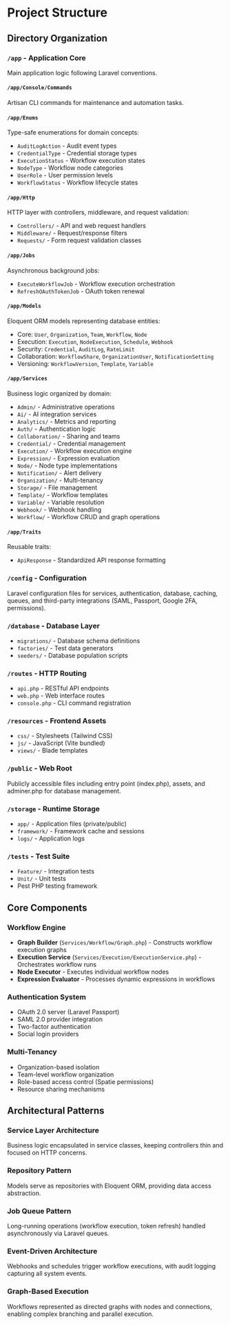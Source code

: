 # Project Structure

## Directory Organization

### `/app` - Application Core
Main application logic following Laravel conventions.

#### `/app/Console/Commands`
Artisan CLI commands for maintenance and automation tasks.

#### `/app/Enums`
Type-safe enumerations for domain concepts:
- `AuditLogAction` - Audit event types
- `CredentialType` - Credential storage types
- `ExecutionStatus` - Workflow execution states
- `NodeType` - Workflow node categories
- `UserRole` - User permission levels
- `WorkflowStatus` - Workflow lifecycle states

#### `/app/Http`
HTTP layer with controllers, middleware, and request validation:
- `Controllers/` - API and web request handlers
- `Middleware/` - Request/response filters
- `Requests/` - Form request validation classes

#### `/app/Jobs`
Asynchronous background jobs:
- `ExecuteWorkflowJob` - Workflow execution orchestration
- `RefreshOAuthTokenJob` - OAuth token renewal

#### `/app/Models`
Eloquent ORM models representing database entities:
- Core: `User`, `Organization`, `Team`, `Workflow`, `Node`
- Execution: `Execution`, `NodeExecution`, `Schedule`, `Webhook`
- Security: `Credential`, `AuditLog`, `RateLimit`
- Collaboration: `WorkflowShare`, `OrganizationUser`, `NotificationSetting`
- Versioning: `WorkflowVersion`, `Template`, `Variable`

#### `/app/Services`
Business logic organized by domain:
- `Admin/` - Administrative operations
- `Ai/` - AI integration services
- `Analytics/` - Metrics and reporting
- `Auth/` - Authentication logic
- `Collaboration/` - Sharing and teams
- `Credential/` - Credential management
- `Execution/` - Workflow execution engine
- `Expression/` - Expression evaluation
- `Node/` - Node type implementations
- `Notification/` - Alert delivery
- `Organization/` - Multi-tenancy
- `Storage/` - File management
- `Template/` - Workflow templates
- `Variable/` - Variable resolution
- `Webhook/` - Webhook handling
- `Workflow/` - Workflow CRUD and graph operations

#### `/app/Traits`
Reusable traits:
- `ApiResponse` - Standardized API response formatting

### `/config` - Configuration
Laravel configuration files for services, authentication, database, caching, queues, and third-party integrations (SAML, Passport, Google 2FA, permissions).

### `/database` - Database Layer
- `migrations/` - Database schema definitions
- `factories/` - Test data generators
- `seeders/` - Database population scripts

### `/routes` - HTTP Routing
- `api.php` - RESTful API endpoints
- `web.php` - Web interface routes
- `console.php` - CLI command registration

### `/resources` - Frontend Assets
- `css/` - Stylesheets (Tailwind CSS)
- `js/` - JavaScript (Vite bundled)
- `views/` - Blade templates

### `/public` - Web Root
Publicly accessible files including entry point (index.php), assets, and adminer.php for database management.

### `/storage` - Runtime Storage
- `app/` - Application files (private/public)
- `framework/` - Framework cache and sessions
- `logs/` - Application logs

### `/tests` - Test Suite
- `Feature/` - Integration tests
- `Unit/` - Unit tests
- Pest PHP testing framework

## Core Components

### Workflow Engine
- **Graph Builder** (`Services/Workflow/Graph.php`) - Constructs workflow execution graphs
- **Execution Service** (`Services/Execution/ExecutionService.php`) - Orchestrates workflow runs
- **Node Executor** - Executes individual workflow nodes
- **Expression Evaluator** - Processes dynamic expressions in workflows

### Authentication System
- OAuth 2.0 server (Laravel Passport)
- SAML 2.0 provider integration
- Two-factor authentication
- Social login providers

### Multi-Tenancy
- Organization-based isolation
- Team-level workflow organization
- Role-based access control (Spatie permissions)
- Resource sharing mechanisms

## Architectural Patterns

### Service Layer Architecture
Business logic encapsulated in service classes, keeping controllers thin and focused on HTTP concerns.

### Repository Pattern
Models serve as repositories with Eloquent ORM, providing data access abstraction.

### Job Queue Pattern
Long-running operations (workflow execution, token refresh) handled asynchronously via Laravel queues.

### Event-Driven Architecture
Webhooks and schedules trigger workflow executions, with audit logging capturing all system events.

### Graph-Based Execution
Workflows represented as directed graphs with nodes and connections, enabling complex branching and parallel execution.
